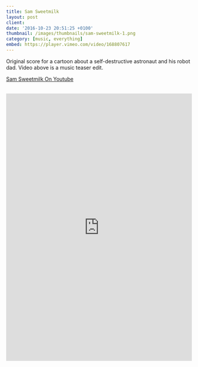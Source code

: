 ```yaml
---
title: Sam Sweetmilk
layout: post
client:
date: '2016-10-23 20:51:25 +0100'
thumbnail: /images/thumbnails/sam-sweetmilk-1.png
category: [music, everything]
embed: https://player.vimeo.com/video/168807617
---
```


Original score for a cartoon about a self-destructive astronaut and his robot dad. Video above is a music teaser edit.

[Sam Sweetmilk On Youtube](https://www.youtube.com/user/SamSweetmilk)
<br><br>
<iframe width="100%" height="725" scrolling="no" frameborder="no" allow="autoplay" src="https://w.soundcloud.com/player/?url=https%3A//api.soundcloud.com/playlists/230185355&color=%236b4075&auto_play=false&hide_related=false&show_comments=true&show_user=true&show_reposts=false&show_teaser=true"></iframe><div style="font-size: 10px; color: #cccccc;line-break: anywhere;word-break: normal;overflow: hidden;white-space: nowrap;text-overflow: ellipsis; font-family: Interstate,Lucida Grande,Lucida Sans Unicode,Lucida Sans,Garuda,Verdana,Tahoma,sans-serif;font-weight: 100;"></div>